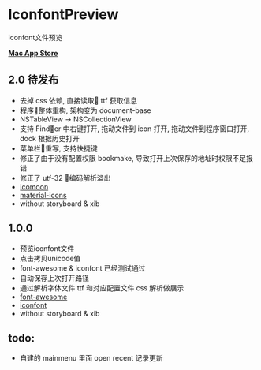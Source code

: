 # IconfontPreview
iconfont文件预览

**[Mac App Store](https://itunes.apple.com/cn/app/iconfontpreview/id1197961160)**

## 2.0 待发布
* 去掉 css 依赖, 直接读取 ttf 获取信息
* 程序整体重构, 架构变为 document-base
* NSTableView -> NSCollectionView
* 支持 Finder 中右键打开, 拖动文件到 icon 打开, 拖动文件到程序窗口打开, dock 根据历史打开
* 菜单栏重写, 支持快捷键
* 修正了由于没有配置权限 bookmake, 导致打开上次保存的地址时权限不足报错
* 修正了 utf-32 编码解析溢出
* [icomoon](https://icomoon.io/)
* [material-icons](https://material.io/icons/)
* without storyboard & xib

## 1.0.0
* 预览iconfont文件
* 点击拷贝unicode值
* font-awesome & iconfont 已经测试通过
* 自动保存上次打开路径
* 通过解析字体文件 ttf 和对应配置文件 css 解析做展示
* [font-awesome](http://fontawesome.io/)
* [iconfont](http://iconfont.cn/)
* without storyboard & xib

## todo:
* 自建的 mainmenu 里面 open recent 记录更新
